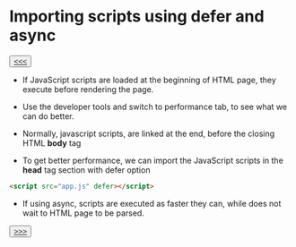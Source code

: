 # Importing scripts using defer and async

<button>[<<<](./02.25_README.md)</button>

- If JavaScript scripts are loaded at the beginning of HTML page, they execute before rendering the page. 

- Use the developer tools and switch to performance tab, to see what we can do better. 

- Normally, javascript scripts, are linked at the end, before the closing HTML **body**  tag

- To get better performance, we can import the JavaScript scripts in the **head** tag section with defer option

```html
<script src="app.js" defer></script>
```

- If using async, scripts are executed as faster they can, while does not wait to HTML page to be parsed. 

<button>[>>>](../03_Debugging/README.md)</button>
